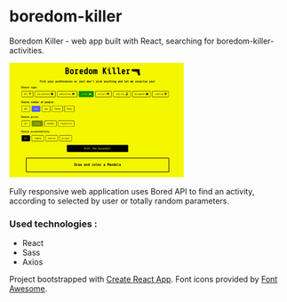 # boredom-killer
Boredom Killer - web app built with React, searching for boredom-killer-activities.

![boredom-killer-screen](screens/boredom-killer-screen.png)

Fully responsive web application uses Bored API to find an activity, according to selected by user or totally random parameters.

### Used technologies :
- React 
- Sass
- Axios 

Project bootstrapped with [Create React App](https://github.com/facebook/create-react-app).
Font icons provided by [Font Awesome](https://fontawesome.com/).


